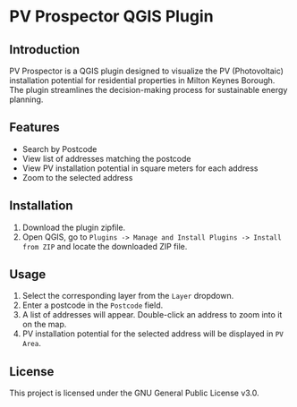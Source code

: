 # PV Prospector QGIS Plugin
## Introduction
PV Prospector is a QGIS plugin designed to visualize the PV (Photovoltaic) installation potential for residential properties in Milton Keynes Borough. The plugin streamlines the decision-making process for sustainable energy planning.

## Features
- Search by Postcode
- View list of addresses matching the postcode
- View PV installation potential in square meters for each address
- Zoom to the selected address

## Installation
1. Download the plugin zipfile.
2. Open QGIS, go to `Plugins -> Manage and Install Plugins -> Install from ZIP` and locate the downloaded ZIP file.

## Usage
1. Select the corresponding layer from the `Layer` dropdown.
2. Enter a postcode in the `Postcode` field.
3. A list of addresses will appear. Double-click an address to zoom into it on the map.
4. PV installation potential for the selected address will be displayed in `PV Area`.

## License
This project is licensed under the GNU General Public License v3.0.
